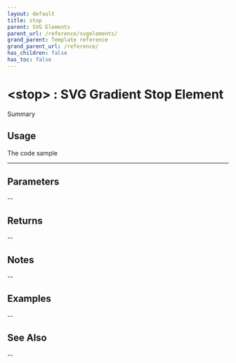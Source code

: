 ```yaml
---
layout: default
title: stop
parent: SVG Elements
parent_url: /reference/svgelements/
grand_parent: Template reference
grand_parent_url: /reference/
has_children: false
has_toc: false
---
```


# &lt;stop&gt; : SVG Gradient Stop Element

Summary

## Usage

 The code sample

---

## Parameters

--

## Returns 

--

## Notes


-- 

## Examples


--


## See Also


--

